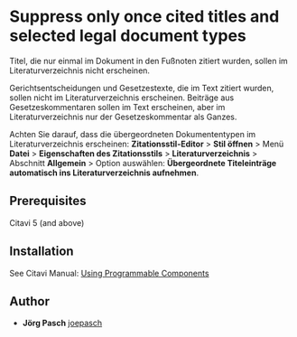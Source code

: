 # Suppress only once cited titles and selected legal document types

Titel, die nur einmal im Dokument in den Fußnoten zitiert wurden, sollen im Literaturverzeichnis nicht erscheinen.

Gerichtsentscheidungen und Gesetzestexte, die im Text zitiert wurden, sollen nicht im Literaturverzeichnis erscheinen. Beiträge aus Gesetzeskommentaren sollen im Text erscheinen, aber im Literaturverzeichnis nur der Gesetzeskommentar als Ganzes.

Achten Sie darauf, dass die übergeordneten Dokumententypen im Literaturverzeichnis erscheinen: **Zitationsstil-Editor** > **Stil öffnen** > Menü **Datei** > **Eigenschaften des Zitationsstils** > **Literaturverzeichnis** > Abschnitt **Allgemein** > Option auswählen: **Übergeordnete Titeleinträge automatisch ins Literaturverzeichnis aufnehmen**.

## Prerequisites
Citavi 5 (and above)

## Installation
See Citavi Manual: [Using Programmable Components](https://www.citavi.com/programmable_components)

## Author

* **Jörg Pasch** [joepasch](https://github.com/joepasch)

